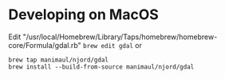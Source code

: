 # Developing on MacOS

Edit "/usr/local/Homebrew/Library/Taps/homebrew/homebrew-core/Formula/gdal.rb"
`brew edit gdal`
or
```shell 
brew tap manimaul/njord/gdal
brew install --build-from-source manimaul/njord/gdal
```